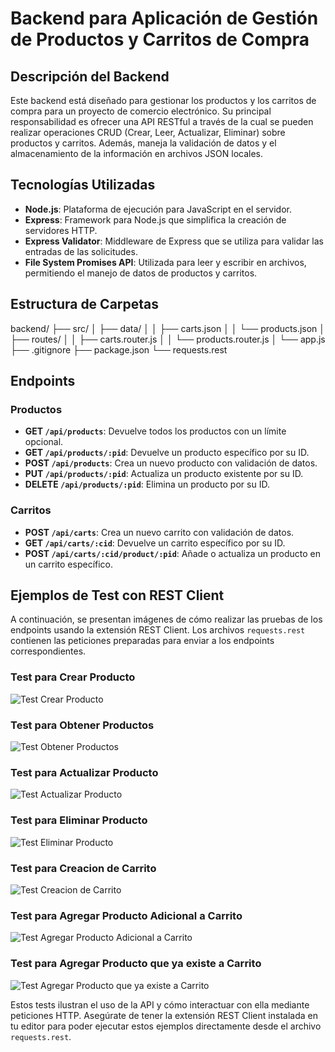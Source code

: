 # Backend para Aplicación de Gestión de Productos y Carritos de Compra

## Descripción del Backend
Este backend está diseñado para gestionar los productos y los carritos de compra para un proyecto de comercio electrónico. Su principal responsabilidad es ofrecer una API RESTful a través de la cual se pueden realizar operaciones CRUD (Crear, Leer, Actualizar, Eliminar) sobre productos y carritos. Además, maneja la validación de datos y el almacenamiento de la información en archivos JSON locales.

## Tecnologías Utilizadas
- **Node.js**: Plataforma de ejecución para JavaScript en el servidor.
- **Express**: Framework para Node.js que simplifica la creación de servidores HTTP.
- **Express Validator**: Middleware de Express que se utiliza para validar las entradas de las solicitudes.
- **File System Promises API**: Utilizada para leer y escribir en archivos, permitiendo el manejo de datos de productos y carritos.

## Estructura de Carpetas

backend/
├── src/
│ ├── data/
│ │ ├── carts.json
│ │ └── products.json
│ ├── routes/
│ │ ├── carts.router.js
│ │ └── products.router.js
│ └── app.js
├── .gitignore
├── package.json
└── requests.rest


## Endpoints

### Productos
- **GET `/api/products`**: Devuelve todos los productos con un límite opcional.
- **GET `/api/products/:pid`**: Devuelve un producto específico por su ID.
- **POST `/api/products`**: Crea un nuevo producto con validación de datos.
- **PUT `/api/products/:pid`**: Actualiza un producto existente por su ID.
- **DELETE `/api/products/:pid`**: Elimina un producto por su ID.

### Carritos
- **POST `/api/carts`**: Crea un nuevo carrito con validación de datos.
- **GET `/api/carts/:cid`**: Devuelve un carrito específico por su ID.
- **POST `/api/carts/:cid/product/:pid`**: Añade o actualiza un producto en un carrito específico.

## Ejemplos de Test con REST Client

A continuación, se presentan imágenes de cómo realizar las pruebas de los endpoints usando la extensión REST Client. Los archivos `requests.rest` contienen las peticiones preparadas para enviar a los endpoints correspondientes.

### Test para Crear Producto
![Test Crear Producto](https://general-projects-public.s3.eu-west-3.amazonaws.com/test_1.webp)

### Test para Obtener Productos
![Test Obtener Productos](https://general-projects-public.s3.eu-west-3.amazonaws.com/test_2.webp)

### Test para Actualizar Producto
![Test Actualizar Producto](https://general-projects-public.s3.eu-west-3.amazonaws.com/test_3.webp)

### Test para Eliminar Producto
![Test Eliminar Producto](https://general-projects-public.s3.eu-west-3.amazonaws.com/test_4.webp)

### Test para Creacion de Carrito
![Test Creacion de Carrito](https://general-projects-public.s3.eu-west-3.amazonaws.com/test_5.webp)

### Test para Agregar Producto Adicional a Carrito
![Test Agregar Producto Adicional a Carrito](https://general-projects-public.s3.eu-west-3.amazonaws.com/test_6.webp)

### Test para Agregar Producto que ya existe a Carrito
![Test Agregar Producto que ya existe a Carrito](https://general-projects-public.s3.eu-west-3.amazonaws.com/test_7.webp)


Estos tests ilustran el uso de la API y cómo interactuar con ella mediante peticiones HTTP. Asegúrate de tener la extensión REST Client instalada en tu editor para poder ejecutar estos ejemplos directamente desde el archivo `requests.rest`.
